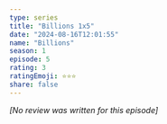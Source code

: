 ```yaml
---
type: series
title: "Billions 1x5"
date: "2024-08-16T12:01:55"
name: "Billions"
season: 1
episode: 5
rating: 3
ratingEmoji: ⭐️⭐️⭐️
share: false
---
```


_[No review was written for this episode]_
